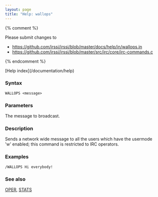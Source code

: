 ```yaml
---
layout: page
title: "Help: wallops"
---
```


{% comment %}

Please submit changes to
- https://github.com/irssi/irssi/blob/master/docs/help/in/wallops.in
- https://github.com/irssi/irssi/blob/master/src/irc/core/irc-commands.c


{% endcomment %}
<nav markdown="1">
[Help index](/documentation/help)
</nav>

### Syntax ###

<div class="highlight irssisyntax"><pre style="\-\-cmdlen:7ch"><code><span class="synB">WALLOPS</span> <span class="synB05">&lt;message></span></code></pre></div>



### Parameters ###

The message to broadcast.

### Description ###

Sends a network wide message to all the users which have the usermode 'w'
enabled; this command is restricted to IRC operators.

### Examples ###

    /WALLOPS Hi everybody!

### See also ###
[OPER](/documentation/help/oper), [STATS](/documentation/help/stats)

